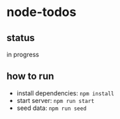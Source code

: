# node-todos

## status
in progress

## how to run
- install dependencies: `npm install`
- start server: `npm run start`
- seed data: `npm run seed`
  

